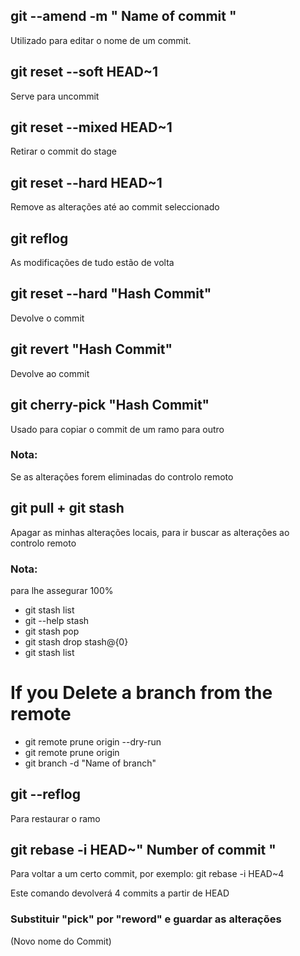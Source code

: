 ## git --amend -m " **Name of commit** "

Utilizado para editar o nome de um commit.

## git reset --soft HEAD~1

Serve para uncommit

## git reset --mixed HEAD~1

Retirar o commit do stage

## git reset --hard HEAD~1

Remove as alterações até ao commit seleccionado

## git reflog

As modificações de tudo estão de volta

## git reset --hard "Hash Commit"

Devolve o commit

## git revert "Hash Commit"

Devolve ao commit

## git cherry-pick "Hash Commit"

Usado para copiar o commit de um ramo para outro

### Nota:

Se as alterações forem eliminadas do controlo remoto

## git pull + git stash

Apagar as minhas alterações locais, para ir buscar as alterações ao controlo remoto

### Nota:

para lhe assegurar 100%

- git stash list
- git --help stash
- git stash pop
- git stash drop stash@{0}
- git stash list

# If you Delete a branch from the remote

- git remote prune origin --dry-run
- git remote prune origin
- git branch -d "Name of branch"

## git --reflog

Para restaurar o ramo

## git rebase -i HEAD~" Number of commit "

Para voltar a um certo commit, por exemplo:
git rebase -i HEAD~4

Este comando devolverá 4 commits a partir de HEAD

### Substituir "pick" por "reword" e guardar as alterações

(Novo nome do Commit)
